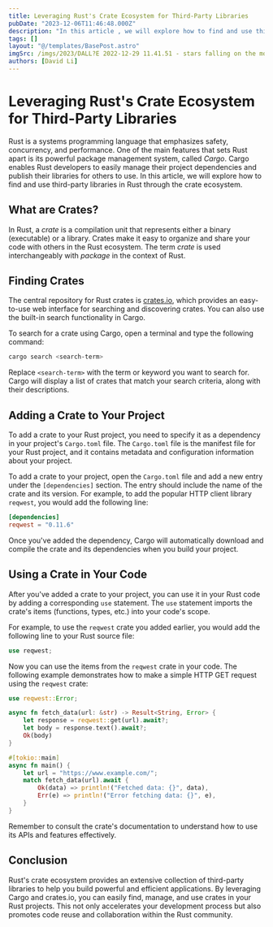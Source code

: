 ```yaml
---
title: Leveraging Rust's Crate Ecosystem for Third-Party Libraries
pubDate: "2023-12-06T11:46:48.000Z"
description: "In this article , we will explore how to find and use third-party libraries in Rust through the crate ecosystem"
tags: []
layout: "@/templates/BasePost.astro"
imgSrc: /imgs/2023/DALL?E 2022-12-29 11.41.51 - stars falling on the moon.png
authors: [David Li]
---
```

# Leveraging Rust's Crate Ecosystem for Third-Party Libraries

Rust is a systems programming language that emphasizes safety, concurrency, and performance. One of the main features that sets Rust apart is its powerful package management system, called _Cargo_. Cargo enables Rust developers to easily manage their project dependencies and publish their libraries for others to use. In this article, we will explore how to find and use third-party libraries in Rust through the crate ecosystem.

## What are Crates?

In Rust, a _crate_ is a compilation unit that represents either a binary (executable) or a library. Crates make it easy to organize and share your code with others in the Rust ecosystem. The term _crate_ is used interchangeably with _package_ in the context of Rust.

## Finding Crates

The central repository for Rust crates is [crates.io](https://crates.io/), which provides an easy-to-use web interface for searching and discovering crates. You can also use the built-in search functionality in Cargo.

To search for a crate using Cargo, open a terminal and type the following command:

```sh
cargo search <search-term>
```

Replace `<search-term>` with the term or keyword you want to search for. Cargo will display a list of crates that match your search criteria, along with their descriptions.

## Adding a Crate to Your Project

To add a crate to your Rust project, you need to specify it as a dependency in your project's `Cargo.toml` file. The `Cargo.toml` file is the manifest file for your Rust project, and it contains metadata and configuration information about your project.

To add a crate to your project, open the `Cargo.toml` file and add a new entry under the `[dependencies]` section. The entry should include the name of the crate and its version. For example, to add the popular HTTP client library `reqwest`, you would add the following line:

```toml
[dependencies]
reqwest = "0.11.6"
```

Once you've added the dependency, Cargo will automatically download and compile the crate and its dependencies when you build your project.

## Using a Crate in Your Code

After you've added a crate to your project, you can use it in your Rust code by adding a corresponding `use` statement. The `use` statement imports the crate's items (functions, types, etc.) into your code's scope.

For example, to use the `reqwest` crate you added earlier, you would add the following line to your Rust source file:

```rust
use reqwest;
```

Now you can use the items from the `reqwest` crate in your code. The following example demonstrates how to make a simple HTTP GET request using the `reqwest` crate:

```rust
use reqwest::Error;

async fn fetch_data(url: &str) -> Result<String, Error> {
    let response = reqwest::get(url).await?;
    let body = response.text().await?;
    Ok(body)
}

#[tokio::main]
async fn main() {
    let url = "https://www.example.com/";
    match fetch_data(url).await {
        Ok(data) => println!("Fetched data: {}", data),
        Err(e) => println!("Error fetching data: {}", e),
    }
}
```

Remember to consult the crate's documentation to understand how to use its APIs and features effectively.

## Conclusion

Rust's crate ecosystem provides an extensive collection of third-party libraries to help you build powerful and efficient applications. By leveraging Cargo and crates.io, you can easily find, manage, and use crates in your Rust projects. This not only accelerates your development process but also promotes code reuse and collaboration within the Rust community.
